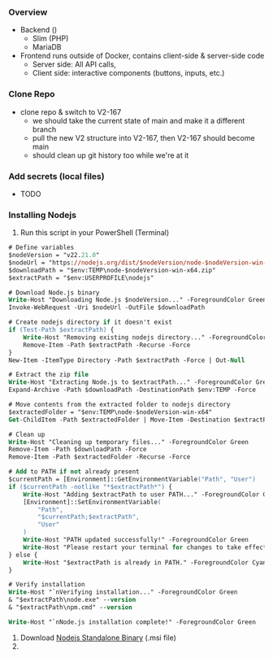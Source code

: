 ### Overview
- Backend ()
	- Slim (PHP)
	- MariaDB
- Frontend runs outside of Docker, contains client-side & server-side code
	- Server side: All API calls,  
	- Client side: interactive components (buttons, inputs, etc.)

### Clone Repo
- clone repo & switch to V2-167
	- we should take the current state of main and make it a different branch
	- pull the new V2 structure into V2-167, then V2-167 should become main
	- should clean up git history too while we're at it

### Add secrets (local files)
- TODO


### Installing Nodejs
1. Run this script in your PowerShell (Terminal)
```ps
# Define variables
$nodeVersion = "v22.21.0"
$nodeUrl = "https://nodejs.org/dist/$nodeVersion/node-$nodeVersion-win-x64.zip"
$downloadPath = "$env:TEMP\node-$nodeVersion-win-x64.zip"
$extractPath = "$env:USERPROFILE\nodejs"

# Download Node.js binary
Write-Host "Downloading Node.js $nodeVersion..." -ForegroundColor Green
Invoke-WebRequest -Uri $nodeUrl -OutFile $downloadPath

# Create nodejs directory if it doesn't exist
if (Test-Path $extractPath) {
    Write-Host "Removing existing nodejs directory..." -ForegroundColor Yellow
    Remove-Item -Path $extractPath -Recurse -Force
}
New-Item -ItemType Directory -Path $extractPath -Force | Out-Null

# Extract the zip file
Write-Host "Extracting Node.js to $extractPath..." -ForegroundColor Green
Expand-Archive -Path $downloadPath -DestinationPath $env:TEMP -Force

# Move contents from the extracted folder to nodejs directory
$extractedFolder = "$env:TEMP\node-$nodeVersion-win-x64"
Get-ChildItem -Path $extractedFolder | Move-Item -Destination $extractPath -Force

# Clean up
Write-Host "Cleaning up temporary files..." -ForegroundColor Green
Remove-Item -Path $downloadPath -Force
Remove-Item -Path $extractedFolder -Recurse -Force

# Add to PATH if not already present
$currentPath = [Environment]::GetEnvironmentVariable("Path", "User")
if ($currentPath -notlike "*$extractPath*") {
    Write-Host "Adding $extractPath to user PATH..." -ForegroundColor Green
    [Environment]::SetEnvironmentVariable(
        "Path",
        "$currentPath;$extractPath",
        "User"
    )
    Write-Host "PATH updated successfully!" -ForegroundColor Green
    Write-Host "Please restart your terminal for changes to take effect." -ForegroundColor Yellow
} else {
    Write-Host "$extractPath is already in PATH." -ForegroundColor Cyan
}

# Verify installation
Write-Host "`nVerifying installation..." -ForegroundColor Green
& "$extractPath\node.exe" --version
& "$extractPath\npm.cmd" --version

Write-Host "`nNode.js installation complete!" -ForegroundColor Green
```
1. Download [Nodejs Standalone Binary](https://nodejs.org/en/download) (.msi file)
2. 